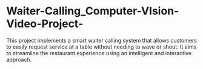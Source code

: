 # Waiter-Calling_Computer-VIsion-Video-Project-
This project implements a smart waiter calling system that allows customers to easily request service at a table without needing to wave or shout. It aims to streamline the restaurant experience using an intelligent and interactive approach.
